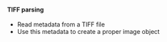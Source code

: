 #### TIFF parsing

- Read metadata from a TIFF file
- Use this metadata to create a proper image object
